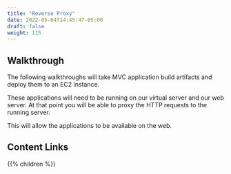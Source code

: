 ```yaml
---
title: "Reverse Proxy"
date: 2022-05-04T14:45:47-05:00
draft: false
weight: 115
---
```


## Walkthrough
The following walkthroughs will take MVC application build artifacts and deploy them to an EC2 instance.

These applications will need to be running on our virtual server and our web server. At that point you will be able to proxy the HTTP requests to the running server.

This will allow the applications to be available on the web.

## Content Links

{{% children %}}
